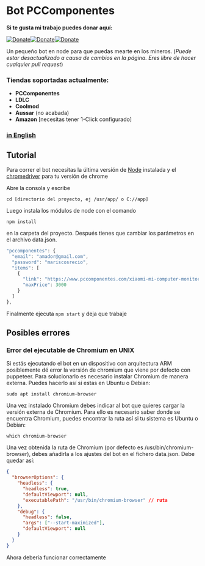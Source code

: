 # Bot PCComponentes

**Si te gusta mi trabajo puedes donar aquí:**

[![Donate](https://img.shields.io/badge/Donate-PayPal-blue.svg)](https://www.paypal.com/paypalme/paucolome)[![Donate](https://img.shields.io/badge/BitCoin-bc1q7dwjlknyvwv4s4hr7gmzje96awv5s47hys38xq-yellow)](https://link.trustwallet.com/send?coin=0&address=bc1q7dwjlknyvwv4s4hr7gmzje96awv5s47hys38xq)[![Donate](https://img.shields.io/badge/NANO-nano_3t6mahppbnjg43b3ri6z4ywt5hhtdkf9cpgnny19uonptg8a5sabkfgj4fw9-9cf)](https://link.trustwallet.com/send?coin=165&address=nano_3t6mahppbnjg43b3ri6z4ywt5hhtdkf9cpgnny19uonptg8a5sabkfgj4fw9)

Un pequeño bot en node para que puedas mearte en los mineros. (_Puede estar desactualizado a causa de cambios en la página. Eres libre de hacer cualquier pull request_)

### Tiendas soportadas actualmente:

- **PCComponentes**
- **LDLC**
- **Coolmod**
- **Aussar** (no acabada)
- **Amazon** [necesitas tener 1-Click configurado]

### [in English](https://github.com/elpatronaco/pccomponentes-buy-bot/blob/master/readme.md)

## Tutorial

Para correr el bot necesitas la última versión de [Node](https://nodejs.org/es/download/) instalada y el [chromedriver](https://chromedriver.chromium.org/getting-started) para tu versión de chrome

Abre la consola y escribe

```console
cd [directorio del proyecto, ej /usr/app/ o C://app]
```

Luego instala los módulos de node con el comando

```console
npm install
```

en la carpeta del proyecto. Después tienes que cambiar los parámetros en el archivo data.json.

```javascript
"pccomponentes": {
  "email": "amador@gmail.com",
  "password": "mariscosrecio",
  "items": [
    {
      "link": "https://www.pccomponentes.com/xiaomi-mi-computer-monitor-light-bar?gclid=Cj0KCQiAhP2BBhDdARIsAJEzXlFGPt39wcTtyjo0deaBkYmMFp7w0uHrSrSwFlMSCJzVJIUCZZYrQs0aAvfzEALw_wcB&",
      "maxPrice": 3000
    }
  ]
},
```

Finalmente ejecuta `npm start` y deja que trabaje

## Posibles errores

### Error del ejecutable de Chromium en UNIX

Si estás ejecutando el bot en un dispositivo con arquitectura ARM posiblemente dé error la versión de chromium que viene por defecto con puppeteer. Para solucionarlo es necesario instalar Chromium de manera externa. Puedes hacerlo así si estas en Ubuntu o Debian:

```
sudo apt install chromium-browser
```

Una vez instalado Chromium debes indicar al bot que quieres cargar la versión externa de Chromium. Para ello es necesario saber donde se encuentra Chromium, puedes encontrar la ruta así si tu sistema es Ubuntu o Debian:

```
which chromium-browser
```

Una vez obtenida la ruta de Chromium (por defecto es /usr/bin/chromium-browser), debes añadirla a los ajustes del bot en el fichero data.json. Debe quedar así:

```json
{
  "browserOptions": {
    "headless": {
      "headless": true,
      "defaultViewport": null,
      "executablePath": "/usr/bin/chromium-browser" // ruta
    },
    "debug": {
      "headless": false,
      "args": ["--start-maximized"],
      "defaultViewport": null
    }
  }
}
```

Ahora debería funcionar correctamente
